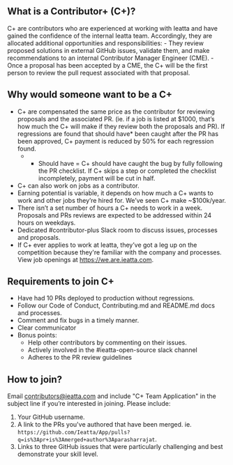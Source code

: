 ## What is a Contributor+ (C+)?  
C+ are contributors who are experienced at working with Ieatta and have gained the confidence of the internal Ieatta team. Accordingly, they are allocated additional opportunities and responsibilities:
    - They review proposed solutions in external GitHub issues, validate them, and make recommendations to an internal Contributor Manager Engineer (CME).
    - Once a proposal has been accepted by a CME, the C+ will be the first person to review the pull request associated with that proposal.

## Why would someone want to be a C+
- C+ are compensated the same price as the contributor for reviewing proposals and the associated PR. (ie. if a job is listed at $1000, that’s how much the C+ will make if they review both the proposals and PR).  If regressions are found that should have* been caught after the PR has been approved, C+ payment is reduced by 50% for each regression found.
  - * Should have = C+ should have caught the bug by fully following the PR checklist.  If C+ skips a step or completed the checklist incompletely, payment will be cut in half.   
- C+ can also work on jobs as a contributor.
- Earning potential is variable, it depends on how much a C+ wants to work and other jobs they’re hired for.  We’ve seen C+ make ~$100k/year.  
- There isn’t a set number of hours a C+ needs to work in a week. Proposals and PRs reviews are expected to be addressed within 24 hours on weekdays. 
- Dedicated #contributor-plus Slack room to discuss issues, processes and proposals. 
- If C+ ever applies to work at Ieatta, they’ve got a leg up on the competition because they're familiar with the company and processes.  View job openings at https://we.are.ieatta.com.

## Requirements to join C+
- Have had 10 PRs deployed to production without regressions.  
- Follow our Code of Conduct, Contributing.md and README.md docs and processes.
- Comment and fix bugs in a timely manner.
- Clear communicator
- Bonus points:
  - Help other contributors by commenting on their issues. 
  - Actively involved in the #ieatta-open-source slack channel
  - Adheres to the PR review guidelines

## How to join?

Email contributors@ieatta.com and include "C+ Team Application" in the subject line if you’re interested in joining. Please include:
1. Your GitHub username.
2. A link to the PRs you've authored that have been merged. ie. `https://github.com/Ieatta/App/pulls?q=is%3Apr+is%3Amerged+author%3Aparasharrajat`.
3. Links to three GitHub issues that were particularly challenging and best demonstrate your skill level.
